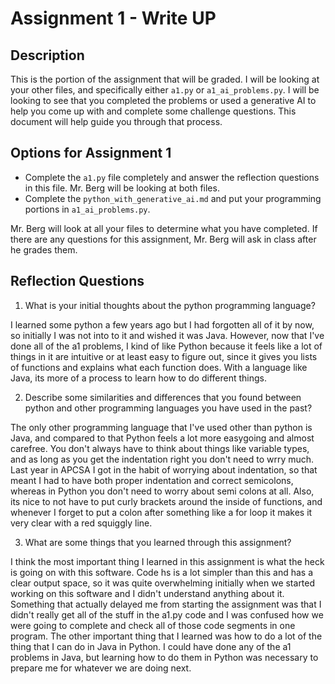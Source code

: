 # Assignment 1 - Write UP

## Description
This is the portion of the assignment that will be graded.  I will be looking at your other files, and specifically either `a1.py` or `a1_ai_problems.py`.  I will be looking to see that you completed the problems or used a generative AI to help you come up with and complete some challenge questions.  This document will help guide you through that process.

## Options for Assignment 1
- Complete the `a1.py` file completely and answer the reflection questions in this file.  Mr. Berg will be looking at both files.
- Complete the `python_with_generative_ai.md` and put your programming portions in `a1_ai_problems.py`.

Mr. Berg will look at all your files to determine what you have completed.  If there are any questions for this assignment, Mr. Berg will ask in class after he grades them.


## Reflection Questions

1. What is your initial thoughts about the python programming language?

I learned some python a few years ago but I had forgotten all of it by now, so initially I was not into to it and wished it was Java. However, now that I've done all of the a1 problems, I kind of like Python because it feels like a lot of things in it are intuitive or at least easy to figure out, since it gives you lists of functions and explains what each function does. With a language like Java, its more of a process to learn how to do different things.

2. Describe some similarities and differences that you found between python and other programming languages you have used in the past?

The only other programming language that I've used other than python is Java, and compared to that Python feels a lot more easygoing and almost carefree. You don't always have to think about things like variable types, and as long as you get the indentation right you don't need to wrry much. Last year in APCSA I got in the habit of worrying about indentation, so that meant I had to have both proper indentation and correct semicolons, whereas in Python you don't need to worry about semi colons at all. Also, its nice to not have to put curly brackets around the inside of functions, and whenever I forget to put a colon after something like a for loop it makes it very clear with a red squiggly line.

3. What are some things that you learned through this assignment?

I think the most important thing I learned in this assignment is what the heck is going on with this software. Code hs is a lot simpler than this and has a clear output space, so it was quite overwhelming initially when we started working on this software and I didn't understand anything about it. Something that actually delayed me from starting the assignment was that I didn't really get all of the stuff in the a1.py code and I was confused how we were going to complete and check all of those code segments in one program. The other important thing that I learned was how to do a lot of the thing that I can do in Java in Python. I could have done any of the a1 problems in Java, but learning how to do them in Python was necessary to prepare me for whatever we are doing next.